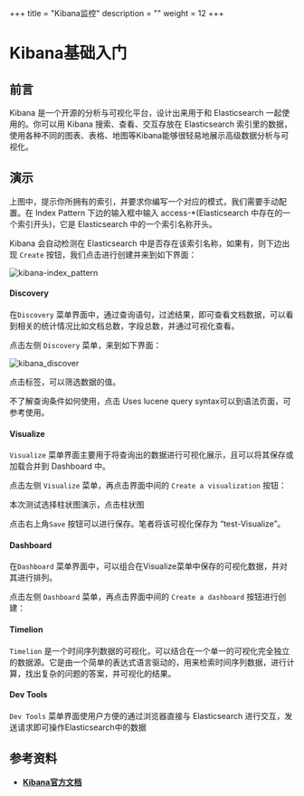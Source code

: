 
+++
title = "Kibana监控"
description = ""
weight = 12
+++

# Kibana基础入门

## 前言
Kibana 是一个开源的分析与可视化平台，设计出来用于和 Elasticsearch 一起使用的。你可以用 Kibana 搜索、查看、交互存放在 Elasticsearch 索引里的数据，使用各种不同的图表、表格、地图等Kibana能够很轻易地展示高级数据分析与可视化。

## 演示

上图中，提示你所拥有的索引，并要求你编写一个对应的模式，我们需要手动配置。在 Index Pattern 下边的输入框中输入 access-*(Elasticsearch 中存在的一个索引开头)，它是 Elasticsearch 中的一个索引名称开头。

Kibana 会自动检测在 Elasticsearch 中是否存在该索引名称，如果有，则下边出现 `Create` 按钮，我们点击进行创建并来到如下界面：

![kibana-index_pattern](/docs/user-guide/operating-manage/application-monitoring/image/kibana-index_pattern.png)


#### Discovery

在`Discovery` 菜单界面中，通过查询语句，过滤结果，即可查看文档数据，可以看到相关的统计情况比如文档总数，字段总数，并通过可视化查看。

点击左侧 `Discovery` 菜单，来到如下界面：

![kibana_discover](/docs/user-guide/operating-manage/application-monitoring/image/kibana_discover.png)

点击标签，可以筛选数据的值。

不了解查询条件如何使用，点击 Uses lucene query syntax可以到语法页面，可参考使用。
            

#### Visualize

`Visualize` 菜单界面主要用于将查询出的数据进行可视化展示，且可以将其保存或加载合并到 Dashboard 中。

点击左侧 `Visualize` 菜单，再点击界面中间的 `Create a visualization` 按钮：

本次测试选择柱状图演示，点击柱状图

点击右上角`Save` 按钮可以进行保存。笔者将该可视化保存为 “test-Visualize”。

####  Dashboard

在`Dashboard` 菜单界面中，可以组合在Visualize菜单中保存的可视化数据，并对其进行排列。

点击左侧 `Dashboard` 菜单，再点击界面中间的 `Create a dashboard` 按钮进行创建：


####  Timelion

`Timelion` 是一个时间序列数据的可视化，可以结合在一个单一的可视化完全独立的数据源。它是由一个简单的表达式语言驱动的，用来检索时间序列数据，进行计算，找出复杂的问题的答案，并可视化的结果。


#### Dev Tools

`Dev Tools` 菜单界面使用户方便的通过浏览器直接与 Elasticsearch 进行交互，发送请求即可操作Elasticsearch中的数据 


## 参考资料

- [**Kibana官方文档**](https://www.elastic.co/guide/en/kibana/current/getting-started.html)

